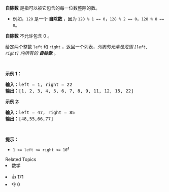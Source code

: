 <p><strong>自除数</strong><em>&nbsp;</em>是指可以被它包含的每一位数整除的数。</p>

<ul>
	<li>例如，<code>128</code> 是一个 <strong>自除数</strong> ，因为&nbsp;<code>128 % 1 == 0</code>，<code>128 % 2 == 0</code>，<code>128 % 8 == 0</code>。</li>
</ul>

<p><strong>自除数</strong> 不允许包含 0 。</p>

<p>给定两个整数&nbsp;<code>left</code>&nbsp;和&nbsp;<code>right</code> ，返回一个列表，<em>列表的元素是范围&nbsp;<code>[left, right]</code>&nbsp;内所有的 <strong>自除数</strong></em> 。</p>

<p>&nbsp;</p>

<p><strong>示例 1：</strong></p>

<pre>
<strong>输入：</strong>left = 1, right = 22
<strong>输出：</strong>[1, 2, 3, 4, 5, 6, 7, 8, 9, 11, 12, 15, 22]
</pre>

<p><strong>示例 2:</strong></p>

<pre>
<b>输入：</b>left = 47, right = 85
<b>输出：</b>[48,55,66,77]
</pre>

<p>&nbsp;</p>

<p><strong>提示：</strong></p>

<ul>
	<li><code>1 &lt;= left &lt;= right &lt;= 10<sup>4</sup></code></li>
</ul>
<div><div>Related Topics</div><div><li>数学</li></div></div><br><div><li>👍 171</li><li>👎 0</li></div>